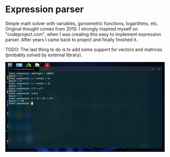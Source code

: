 # Expression parser


 Simple math solver with variables, goniometric functions, logarithms, etc. Original thought comes from 2010. I strongly inspired myself on "codeproject.com", when I was creating this easy to implement expression parser. After years I came back to project and finally finished it. 


 TODO: The last thing to do is to add some support for vectors and matrices (probably solved by external library).


![Expression input](https://github.com/eWillyo/ExpressionParser/blob/a966ae5f640ba9ece3d49580170910264f50ac47/expression_input.png?raw=true)
